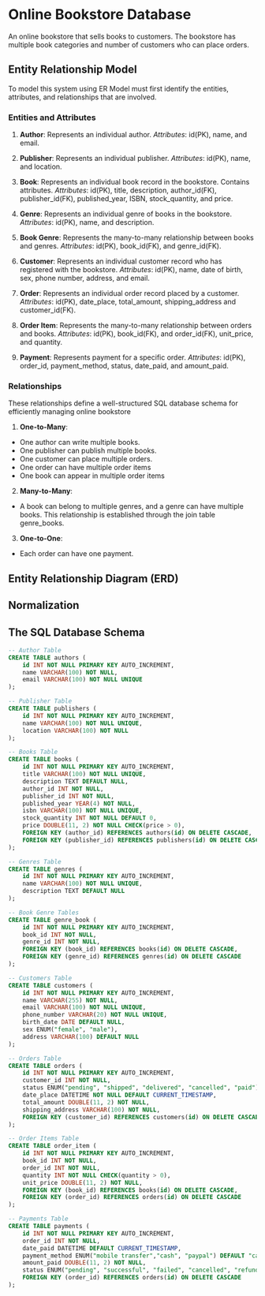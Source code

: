# Online Bookstore Database
An online bookstore that sells books to customers. The bookstore has multiple book categories and number of customers who can place orders.

## Entity Relationship Model
To model this system using ER Model must first identify the entities, attributes, and relationships that are involved.

### Entities and Attributes

1. **Author**: Represents an individual author.
    *Attributes*: id(PK), name, and email.

2. **Publisher**: Represents an individual publisher.
    *Attributes*: id(PK), name, and location.

3. **Book**: Represents an individual book record in the bookstore. Contains attributes.
    *Attributes*: id(PK), title, description, author_id(FK), publisher_id(FK), published_year, ISBN, stock_quantity, and price.

4. **Genre**: Represents an individual genre of books in the bookstore.
    *Attributes*: id(PK), name, and description.

5. **Book Genre**: Represents the many-to-many relationship between books and genres.
    *Attributes*: id(PK), book_id(FK), and genre_id(FK).

6. **Customer**: Represents an individual customer record who has registered with the bookstore.
    *Attributes*: id(PK), name, date of birth, sex, phone number, address, and email.

7. **Order**: Represents an individual order record placed by a customer.
    *Attributes*: id(PK), date_place, total_amount, shipping_address and customer_id(FK).

7. **Order Item**: Represents the many-to-many relationship between orders and books.
    *Attributes*: id(PK), book_id(FK), and order_id(FK), unit_price, and quantity.

8. **Payment**: Represents payment for a specific order.
    *Attributes*: id(PK), order_id, payment_method, status, date_paid, and amount_paid.

### Relationships

These relationships define a well-structured SQL database schema for efficiently managing online bookstore

1. **One-to-Many**:
- One author can write multiple books.
- One publisher can publish multiple books.
- One customer can place multiple orders.
- One order can have multiple order items
- One book can appear in multiple order items

2. **Many-to-Many**:
- A book can belong to multiple genres, and a genre can have multiple books. This relationship is established through the join table genre_books.

3. **One-to-One**:
- Each order can have one payment.

## Entity Relationship Diagram (ERD)
 
## Normalization

## The SQL Database Schema

```sql
-- Author Table
CREATE TABLE authors (
    id INT NOT NULL PRIMARY KEY AUTO_INCREMENT,
    name VARCHAR(100) NOT NULL,
    email VARCHAR(100) NOT NULL UNIQUE
);

-- Publisher Table
CREATE TABLE publishers (
    id INT NOT NULL PRIMARY KEY AUTO_INCREMENT,
    name VARCHAR(100) NOT NULL UNIQUE,
    location VARCHAR(100) NOT NULL
);

-- Books Table
CREATE TABLE books (
    id INT NOT NULL PRIMARY KEY AUTO_INCREMENT,
    title VARCHAR(100) NOT NULL UNIQUE,
    description TEXT DEFAULT NULL,
    author_id INT NOT NULL,
    publisher_id INT NOT NULL,
    published_year YEAR(4) NOT NULL,
    isbn VARCHAR(100) NOT NULL UNIQUE,
    stock_quantity INT NOT NULL DEFAULT 0,
    price DOUBLE(11, 2) NOT NULL CHECK(price > 0),
    FOREIGN KEY (author_id) REFERENCES authors(id) ON DELETE CASCADE,
    FOREIGN KEY (publisher_id) REFERENCES publishers(id) ON DELETE CASCADE
);

-- Genres Table
CREATE TABLE genres (
    id INT NOT NULL PRIMARY KEY AUTO_INCREMENT,
    name VARCHAR(100) NOT NULL UNIQUE,
    description TEXT DEFAULT NULL
);

-- Book Genre Tables
CREATE TABLE genre_book (
    id INT NOT NULL PRIMARY KEY AUTO_INCREMENT,
    book_id INT NOT NULL,
    genre_id INT NOT NULL,
    FOREIGN KEY (book_id) REFERENCES books(id) ON DELETE CASCADE,
    FOREIGN KEY (genre_id) REFERENCES genres(id) ON DELETE CASCADE
);

-- Customers Table
CREATE TABLE customers (
    id INT NOT NULL PRIMARY KEY AUTO_INCREMENT,
    name VARCHAR(255) NOT NULL,
    email VARCHAR(100) NOT NULL UNIQUE,
    phone_number VARCHAR(20) NOT NULL UNIQUE,
    birth_date DATE DEFAULT NULL,
    sex ENUM("female", "male"),
    address VARCHAR(100) DEFAULT NULL
);

-- Orders Table
CREATE TABLE orders (
    id INT NOT NULL PRIMARY KEY AUTO_INCREMENT,
    customer_id INT NOT NULL,
    status ENUM("pending", "shipped", "delivered", "cancelled", "paid"),
    date_place DATETIME NOT NULL DEFAULT CURRENT_TIMESTAMP,
    total_amount DOUBLE(11, 2) NOT NULL,
    shipping_address VARCHAR(100) NOT NULL,
    FOREIGN KEY (customer_id) REFERENCES customers(id) ON DELETE CASCADE
);

-- Order Items Table
CREATE TABLE order_item (
    id INT NOT NULL PRIMARY KEY AUTO_INCREMENT,
    book_id INT NOT NULL,
    order_id INT NOT NULL,
    quantity INT NOT NULL CHECK(quantity > 0),
    unit_price DOUBLE(11, 2) NOT NULL,
    FOREIGN KEY (book_id) REFERENCES books(id) ON DELETE CASCADE,
    FOREIGN KEY (order_id) REFERENCES orders(id) ON DELETE CASCADE
);

-- Payments Table
CREATE TABLE payments (
    id INT NOT NULL PRIMARY KEY AUTO_INCREMENT,
    order_id INT NOT NULL,
    date_paid DATETIME DEFAULT CURRENT_TIMESTAMP,
    payment_method ENUM("mobile transfer","cash", "paypal") DEFAULT "cash",
    amount_paid DOUBLE(11, 2) NOT NULL,
    status ENUM("pending", "successful", "failed", "cancelled", "refunded"),
    FOREIGN KEY (order_id) REFERENCES orders(id) ON DELETE CASCADE
);
```
    
